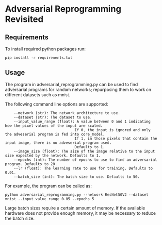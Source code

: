 # Adversarial Reprogramming Revisited

## Requirements

To install required python packages run:

```
pip install -r requirements.txt
```

## Usage

The program in adversarial_reprogramming.py can be used to find adversarial programs for random networks; repurposing them to work on different datasets such as mnist.

The following command line options are supported:

```
    --network (str): The network architecture to use.
    --dataset (str): The dataset to use.
    --input_value_range (float): A value between 0 and 1 indicating how the pixel values of the input are scaled.
                                If 0, the input is ignored and only the adveserial program is fed into core_model.
                                If 1, in those pixels that contain the input image, there is no adveserial program used.
                                Defaults to 1.
    --image_size (float): The size of the image relative to the input size expected by the network. Defaults to 1.
    --epochs (int): The number of epochs to use to find an adversarial program. Defaults to 20.
    --lr (float): The learning rate to use for training. Defaults to 0.01.
    --batch_size (int): The batch size to use. Defaults to 50.
```

For example, the program can be called as:

```
python adversarial_reprogramming.py --network ResNet50V2 --dataset mnist --input_value_range 0.05 --epochs 5
```        

Large batch sizes require a certain amount of memory. If the available hardware does not provide enough memory, it may be necessary to reduce the batch size.
